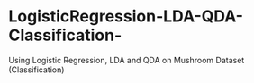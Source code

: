 # LogisticRegression-LDA-QDA-Classification-
Using Logistic Regression, LDA and QDA on Mushroom Dataset (Classification)
